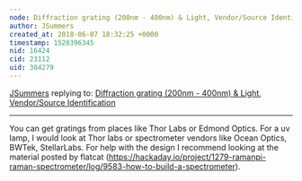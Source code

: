 ```yaml
---
node: Diffraction grating (200nm - 400nm) & Light, Vendor/Source Identification
author: JSummers
created_at: 2018-06-07 18:32:25 +0000
timestamp: 1528396345
nid: 16424
cid: 23112
uid: 304279
---
```




[JSummers](../profile/JSummers) replying to: [Diffraction grating (200nm - 400nm) & Light, Vendor/Source Identification](../notes/darkdimension/06-03-2018/diffraction-grating-200nm-400nm-light-vendor-source-identification)

----
You can get gratings from places like Thor Labs or Edmond Optics.  For a uv lamp, I would look at Thor labs or spectrometer vendors like Ocean Optics, BWTek, StellarLabs.  For help with the design I recommend looking at the material posted by flatcat (https://hackaday.io/project/1279-ramanpi-raman-spectrometer/log/9583-how-to-build-a-spectrometer).